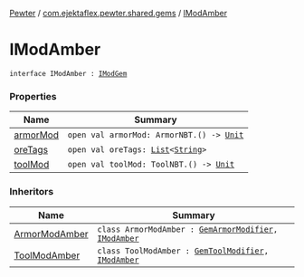 [Pewter](../../index.md) / [com.ejektaflex.pewter.shared.gems](../index.md) / [IModAmber](./index.md)

# IModAmber

`interface IModAmber : `[`IModGem`](../-i-mod-gem/index.md)

### Properties

| Name | Summary |
|---|---|
| [armorMod](armor-mod.md) | `open val armorMod: ArmorNBT.() -> `[`Unit`](https://kotlinlang.org/api/latest/jvm/stdlib/kotlin/-unit/index.html) |
| [oreTags](ore-tags.md) | `open val oreTags: `[`List`](https://kotlinlang.org/api/latest/jvm/stdlib/kotlin.collections/-list/index.html)`<`[`String`](https://kotlinlang.org/api/latest/jvm/stdlib/kotlin/-string/index.html)`>` |
| [toolMod](tool-mod.md) | `open val toolMod: ToolNBT.() -> `[`Unit`](https://kotlinlang.org/api/latest/jvm/stdlib/kotlin/-unit/index.html) |

### Inheritors

| Name | Summary |
|---|---|
| [ArmorModAmber](../../com.ejektaflex.pewter.mods.commongems.armor/-armor-mod-amber/index.md) | `class ArmorModAmber : `[`GemArmorModifier`](../../com.ejektaflex.pewter.lib.modifiers/-gem-armor-modifier/index.md)`, `[`IModAmber`](./index.md) |
| [ToolModAmber](../../com.ejektaflex.pewter.mods.commongems.tool/-tool-mod-amber/index.md) | `class ToolModAmber : `[`GemToolModifier`](../../com.ejektaflex.pewter.lib.modifiers/-gem-tool-modifier/index.md)`, `[`IModAmber`](./index.md) |
